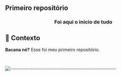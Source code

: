 ## Primeiro repositório
 
<h3 align='center'> Foi aqui o inicio de tudo </h3>

## 📄 Contexto

**Bacana né?** Esse foi meu primeiro repositório.

<br/>


![-----------------------------------------------------](https://raw.githubusercontent.com/andreasbm/readme/master/assets/lines/rainbow.png)


